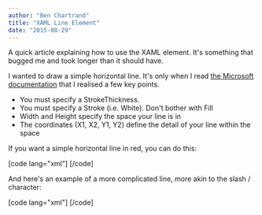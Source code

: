 ```yaml
---
author: "Ben Chartrand"
title: "XAML Line Element"
date: "2015-08-29"
---
```


A quick article explaining how to use the <Line> XAML element. It's something that bugged me and took longer than it should have.

I wanted to draw a simple horizontal line. It's only when I read [the Microsoft documentation](https://msdn.microsoft.com/en-us/library/windows/apps/xaml/hh465055.aspx#line) that I realised a few key points.

- You must specify a StrokeThickness.
- You must specify a Stroke (i.e. White). Don't bother with Fill
- Width and Height specify the space your line is in
- The coordinates (X1, X2, Y1, Y2) define the detail of your line within the space

If you want a simple horizontal line in red, you can do this:

\[code lang="xml"\] <Line Stroke="Red" StrokeThickness="3" X2="200" /> \[/code\]

And here's an example of a more complicated line, more akin to the slash / character:

\[code lang="xml"\] <Line Width="100" Height="100" X1="10" X2="90" Y1="90" StrokeThickness="3" Stroke="Red" /> \[/code\]
